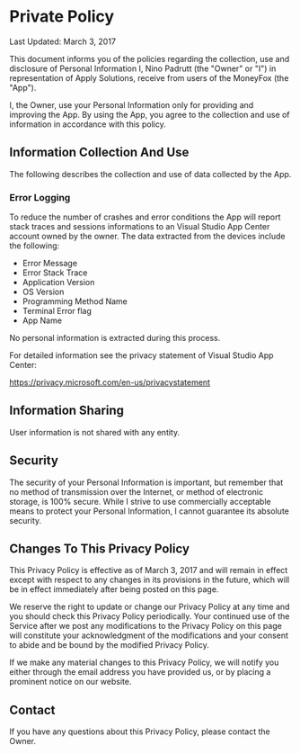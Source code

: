 # Private Policy

Last Updated: March 3, 2017

This document informs you of the policies regarding the collection, use and disclosure of Personal Information I, Nino Padrutt (the "Owner" or "I") in representation of Apply Solutions, receive from users of the MoneyFox (the "App").

I, the Owner, use your Personal Information only for providing and improving the App. By using the App, you agree to the collection and use of information in accordance with this policy.

## Information Collection And Use

The following describes the collection and use of data collected by the App.

### Error Logging

To reduce the number of crashes and error conditions the App will report stack traces and sessions informations to an Visual Studio App Center account owned by the owner.
The data extracted from the devices include the following:

- Error Message
- Error Stack Trace
- Application Version
- OS Version
- Programming Method Name
- Terminal Error flag
- App Name

No personal information is extracted during this process.

For detailed information see the privacy statement of Visual Studio App Center:

https://privacy.microsoft.com/en-us/privacystatement

## Information Sharing

User information is not shared with any entity.

## Security

The security of your Personal Information is important, but remember that no method of
transmission over the Internet, or method of electronic storage, is 100% secure. While I strive to
use commercially acceptable means to protect your Personal Information, I cannot guarantee its
absolute security.

## Changes To This Privacy Policy

This Privacy Policy is effective as of March 3, 2017 and will remain in effect except with respect to any
changes in its provisions in the future, which will be in effect immediately after being posted on this
page.

We reserve the right to update or change our Privacy Policy at any time and you should check this
Privacy Policy periodically. Your continued use of the Service after we post any modifications to the
Privacy Policy on this page will constitute your acknowledgment of the modifications and your
consent to abide and be bound by the modified Privacy Policy.

If we make any material changes to this Privacy Policy, we will notify you either through the email
address you have provided us, or by placing a prominent notice on our website.

## Contact

If you have any questions about this Privacy Policy, please contact the Owner.







